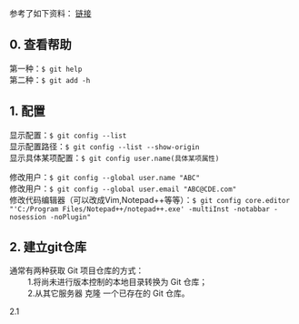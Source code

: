 参考了如下资料： [链接](https://git-scm.com/book/zh/v2/)  
## 0. 查看帮助  
第一种：```$ git help```  
第二种：```$ git add -h```   

## 1. 配置
显示配置：```$ git config --list```   
显示配置路径：```$ git config --list --show-origin```   
显示具体某项配置：```$ git config user.name(具体某项属性)```  

修改用户：```$ git config --global user.name "ABC"```   
修改用户：```$ git config --global user.email "ABC@CDE.com"```   
修改代码编辑器（可以改成Vim,Notepad++等等）：```$ git config core.editor "'C:/Program Files/Notepad++/notepad++.exe' -multiInst -notabbar -nosession -noPlugin"```  

## 2. 建立git仓库  
通常有两种获取 Git 项目仓库的方式：  
&emsp;&emsp;  1.将尚未进行版本控制的本地目录转换为 Git 仓库；  
&emsp;&emsp;  2.从其它服务器 克隆 一个已存在的 Git 仓库。  

2.1 

